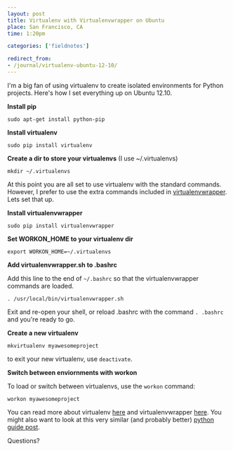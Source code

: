```yaml
---
layout: post
title: Virtualenv with Virtualenvwrapper on Ubuntu
place: San Francisco, CA
time: 1:20pm

categories: ['fieldnotes']

redirect_from:
- /journal/virtualenv-ubuntu-12-10/
---
```


I'm a big fan of using virtualenv to create isolated environments for Python projects. Here's how I set everything up on Ubuntu 12.10.

**Install pip**

	sudo apt-get install python-pip

**Install virtualenv**

	sudo pip install virtualenv

**Create a dir to store your virtualenvs** (I use ~/.virtualenvs)

	mkdir ~/.virtualenvs

At this point you are all set to use virtualenv with the standard commands. However, I prefer to use the extra commands included in [virtualenvwrapper](http://virtualenvwrapper.readthedocs.org/en/latest/). Lets set that up.

**Install virtualenvwrapper**

	sudo pip install virtualenvwrapper

**Set WORKON_HOME to your virtualenv dir**

	export WORKON_HOME=~/.virtualenvs

**Add virtualenvwrapper.sh to .bashrc**

Add this line to the end of `~/.bashrc` so that the virtualenvwrapper commands are loaded.

	. /usr/local/bin/virtualenvwrapper.sh

Exit and re-open your shell, or reload .bashrc with the command `. .bashrc` and you're ready to go.

**Create a new virtualenv**

	mkvirtualenv myawesomeproject

to exit your new virtualenv, use `deactivate`.

**Switch between enviornments with workon**

To load or switch between virtualenvs, use the `workon` command:

	workon myawesomeproject

You can read more about virtualenv  [here](http://www.virtualenv.org/en/latest/) and virtualenvwrapper [here](http://virtualenvwrapper.readthedocs.org/en/latest/). You might also want to look at this very similar (and probably better) [python guide post](https://python-guide.readthedocs.org/en/latest/dev/virtualenvs/).

Questions?
